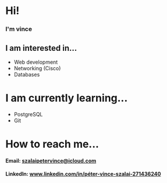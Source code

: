 # Hi!
### I'm vince

## I am interested in...
- Web development
- Networking (Cisco)
- Databases

# I am currently learning...
- PostgreSQL
- Git

# How to reach me...
#### Email: szalaipetervince@icloud.com
#### LinkedIn: www.linkedin.com/in/péter-vince-szalai-271436240

